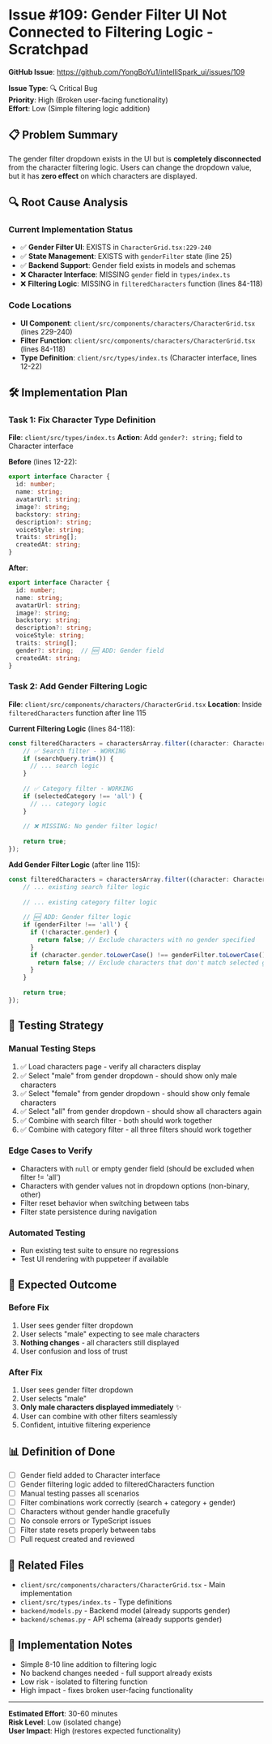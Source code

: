 # Issue #109: Gender Filter UI Not Connected to Filtering Logic - Scratchpad

**GitHub Issue**: https://github.com/YongBoYu1/intelliSpark_ui/issues/109

**Issue Type**: 🔍 Critical Bug  
**Priority**: High (Broken user-facing functionality)  
**Effort**: Low (Simple filtering logic addition)

## 📋 Problem Summary

The gender filter dropdown exists in the UI but is **completely disconnected** from the character filtering logic. Users can change the dropdown value, but it has **zero effect** on which characters are displayed.

## 🔍 Root Cause Analysis

### Current Implementation Status
- ✅ **Gender Filter UI**: EXISTS in `CharacterGrid.tsx:229-240`
- ✅ **State Management**: EXISTS with `genderFilter` state (line 25)
- ✅ **Backend Support**: Gender field exists in models and schemas
- ❌ **Character Interface**: MISSING `gender` field in `types/index.ts`
- ❌ **Filtering Logic**: MISSING in `filteredCharacters` function (lines 84-118)

### Code Locations
- **UI Component**: `client/src/components/characters/CharacterGrid.tsx` (lines 229-240)
- **Filter Function**: `client/src/components/characters/CharacterGrid.tsx` (lines 84-118)
- **Type Definition**: `client/src/types/index.ts` (Character interface, lines 12-22)

## 🛠️ Implementation Plan

### Task 1: Fix Character Type Definition
**File**: `client/src/types/index.ts`
**Action**: Add `gender?: string;` field to Character interface

**Before** (lines 12-22):
```typescript
export interface Character {
  id: number;
  name: string;
  avatarUrl: string;
  image?: string;
  backstory: string;
  description?: string;
  voiceStyle: string;
  traits: string[];
  createdAt: string;
}
```

**After**:
```typescript
export interface Character {
  id: number;
  name: string;
  avatarUrl: string;
  image?: string;
  backstory: string;
  description?: string;
  voiceStyle: string;
  traits: string[];
  gender?: string;  // 🆕 ADD: Gender field
  createdAt: string;
}
```

### Task 2: Add Gender Filtering Logic
**File**: `client/src/components/characters/CharacterGrid.tsx`
**Location**: Inside `filteredCharacters` function after line 115

**Current Filtering Logic** (lines 84-118):
```typescript
const filteredCharacters = charactersArray.filter((character: Character) => {
    // ✅ Search filter - WORKING
    if (searchQuery.trim()) {
      // ... search logic
    }
    
    // ✅ Category filter - WORKING  
    if (selectedCategory !== 'all') {
      // ... category logic
    }
    
    // ❌ MISSING: No gender filter logic!
    
    return true;
});
```

**Add Gender Filter Logic** (after line 115):
```typescript
const filteredCharacters = charactersArray.filter((character: Character) => {
    // ... existing search filter logic
    
    // ... existing category filter logic
    
    // 🆕 ADD: Gender filter logic
    if (genderFilter !== 'all') {
      if (!character.gender) {
        return false; // Exclude characters with no gender specified
      }
      if (character.gender.toLowerCase() !== genderFilter.toLowerCase()) {
        return false; // Exclude characters that don't match selected gender
      }
    }
    
    return true;
});
```

## 🧪 Testing Strategy

### Manual Testing Steps
1. ✅ Load characters page - verify all characters display
2. ✅ Select "male" from gender dropdown - should show only male characters  
3. ✅ Select "female" from gender dropdown - should show only female characters
4. ✅ Select "all" from gender dropdown - should show all characters again
5. ✅ Combine with search filter - both should work together
6. ✅ Combine with category filter - all three filters should work together

### Edge Cases to Verify
- Characters with `null` or empty gender field (should be excluded when filter != 'all')
- Characters with gender values not in dropdown options (non-binary, other)
- Filter reset behavior when switching between tabs
- Filter state persistence during navigation

### Automated Testing
- Run existing test suite to ensure no regressions
- Test UI rendering with puppeteer if available

## 🎯 Expected Outcome

### Before Fix
1. User sees gender filter dropdown
2. User selects "male" expecting to see male characters  
3. **Nothing changes** - all characters still displayed
4. User confusion and loss of trust

### After Fix
1. User sees gender filter dropdown
2. User selects "male"
3. **Only male characters displayed immediately** ✨
4. User can combine with other filters seamlessly
5. Confident, intuitive filtering experience

## 📊 Definition of Done

- [ ] Gender field added to Character interface
- [ ] Gender filtering logic added to filteredCharacters function
- [ ] Manual testing passes all scenarios  
- [ ] Filter combinations work correctly (search + category + gender)
- [ ] Characters without gender handle gracefully
- [ ] No console errors or TypeScript issues
- [ ] Filter state resets properly between tabs
- [ ] Pull request created and reviewed

## 🔗 Related Files

- `client/src/components/characters/CharacterGrid.tsx` - Main implementation
- `client/src/types/index.ts` - Type definitions  
- `backend/models.py` - Backend model (already supports gender)
- `backend/schemas.py` - API schema (already supports gender)

## 📝 Implementation Notes

- Simple 8-10 line addition to filtering logic
- No backend changes needed - full support already exists
- Low risk - isolated to filtering function
- High impact - fixes broken user-facing functionality

---
**Estimated Effort**: 30-60 minutes  
**Risk Level**: Low (isolated change)  
**User Impact**: High (restores expected functionality)